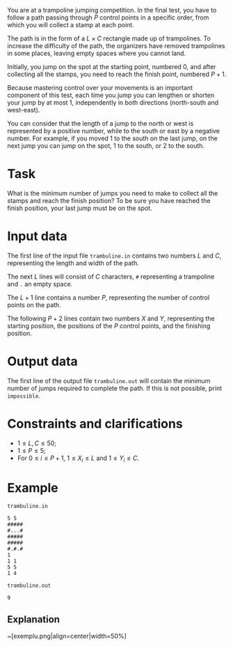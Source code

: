 You are at a trampoline jumping competition. In the final test, you have to follow a path passing through $P$ control points in a specific order, from which you will collect a stamp at each point.

The path is in the form of a $L \times C$ rectangle made up of trampolines. To increase the difficulty of the path, the organizers have removed trampolines in some places, leaving empty spaces where you cannot land.

Initially, you jump on the spot at the starting point, numbered $0$, and after collecting all the stamps, you need to reach the finish point, numbered $P+1$.

Because mastering control over your movements is an important component of this test, each time you jump you can lengthen or shorten your jump by at most $1$, independently in both directions (north-south and west-east).

You can consider that the length of a jump to the north or west is represented by a positive number, while to the south or east by a negative number. For example, if you moved $1$ to the south on the last jump, on the next jump you can jump on the spot, $1$ to the south, or $2$ to the south.

# Task

What is the minimum number of jumps you need to make to collect all the stamps and reach the finish position? To be sure you have reached the finish position, your last jump must be on the spot.

# Input data

The first line of the input file `trambuline.in` contains two numbers $L$ and $C$, representing the length and width of the path.

The next $L$ lines will consist of $C$ characters, `#` representing a trampoline and `.` an empty space.

The $L+1$ line contains a number $P$, representing the number of control points on the path.

The following $P+2$ lines contain two numbers $X$ and $Y$, representing the starting position, the positions of the $P$ control points, and the finishing position.

# Output data

The first line of the output file `trambuline.out` will contain the minimum number of jumps required to complete the path. If this is not possible, print `impossible`.

# Constraints and clarifications

* $1 \leq L, C \leq 50$;
* $1 \leq P \leq 5$;
* For $0 \leq i \leq P+1$, $1 \leq X_i \leq L$ and $1 \leq Y_i \leq C$.

# Example

`trambuline.in`
```
5 5
#####
#...#
#####
#####
#.#.#
1
1 1
5 5
1 4
```

`trambuline.out`
```
9
```

## Explanation
~[exemplu.png|align=center|width=50%]